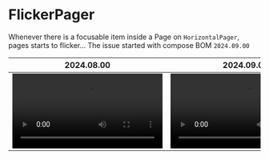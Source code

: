 # FlickerPager

Whenever there is a focusable item inside a Page on `HorizontalPager`, pages starts to flicker...
The issue started with compose BOM `2024.09.00`

|2024.08.00|2024.09.00|
|-|-|
|<video src="https://github.com/user-attachments/assets/e8de3a0f-9e81-4f6e-86c3-bc0636e5f3fe">|<video src="https://github.com/user-attachments/assets/d9833aab-bb78-42b8-9d53-4ffe8b5fac07">|
